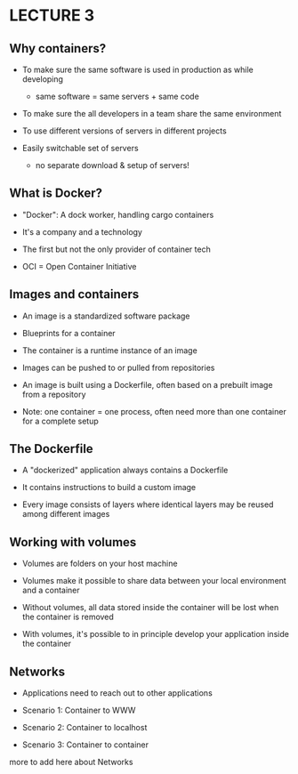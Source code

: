 # LECTURE 3

## Why containers?
- To make sure the same software is used in production
as while developing
    - same software = same servers + same code

- To make sure the all developers in a team share the same environment
- To use different versions of servers in different projects
- Easily switchable set of servers
    - no separate download & setup of servers!

## What is Docker?
- "Docker": A dock worker, handling cargo containers

- It's a company and a technology

- The first but not the only provider of container tech
- OCI = Open Container Initiative

## Images and containers
- An image is a standardized software package
- Blueprints for a container

- The container is a runtime instance of an image

- Images can be pushed to or pulled from repositories
- An image is built using a Dockerfile, often based on a prebuilt image from a repository

- Note: one container = one process, often need more than one container for a complete setup

## The Dockerfile
- A "dockerized" application always contains a Dockerfile

- It contains instructions to build a custom image

- Every image consists of layers where identical layers may be reused among different images

## Working with volumes
- Volumes are folders on your host machine

- Volumes make it possible to share data between your local environment and a container

- Without volumes, all data stored inside the container will
be lost when the container is removed

- With volumes, it's possible to in principle develop your
application inside the container

## Networks
- Applications need to reach out to other applications

- Scenario 1: Container to WWW
- Scenario 2: Container to localhost
- Scenario 3: Container to container

more to add here about Networks




